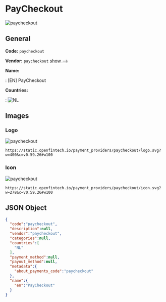 
# PayCheckout 
![paycheckout](https://static.openfintech.io/payment_providers/paycheckout/logo.svg?w=400&c=v0.59.26#w100)  

## General 
 
**Code:** `paycheckout` 
 
**Vendor:** `paycheckout` [show -->](/vendors/paycheckout/) 
 
**Name:** 
 
:	[EN] PayCheckout 
 
 
**Countries:** 
 
:	![NL](https://cdnjs.cloudflare.com/ajax/libs/flag-icon-css/3.3.0/flags/4x3/nl.svg#w24)  

## Images 

### Logo 
 
![paycheckout](https://static.openfintech.io/payment_providers/paycheckout/logo.svg?w=400&c=v0.59.26#w100)  

```
https://static.openfintech.io/payment_providers/paycheckout/logo.svg?w=400&c=v0.59.26#w100
```  

### Icon 
 
![paycheckout](https://static.openfintech.io/payment_providers/paycheckout/icon.svg?w=278&c=v0.59.26#w100)  

```
https://static.openfintech.io/payment_providers/paycheckout/icon.svg?w=278&c=v0.59.26#w100
```  

## JSON Object 

```json
{
  "code":"paycheckout",
  "description":null,
  "vendor":"paycheckout",
  "categories":null,
  "countries":[
    "NL"
  ],
  "payment_method":null,
  "payout_method":null,
  "metadata":{
    "about_payments_code":"paycheckout"
  },
  "name":{
    "en":"PayCheckout"
  }
}
```  
